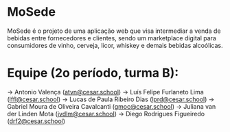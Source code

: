 # MoSede

MoSede é o projeto de uma aplicação web que visa intermediar a venda de bebidas entre fornecedores e clientes, sendo um marketplace digital para consumidores de vinho, cerveja, licor, whiskey e demais bebidas alcoólicas.

# Equipe (2o período, turma B):
-> Antonio Valença (atvn@cesar.school)
-> Luís Felipe Furlaneto Lima (lffl@cesar.school)
-> Lucas de Paula Ribeiro Dias (lprd@cesar.school)
-> Gabriel Moura de Oliveira Cavalcanti (gmoc@cesar.school)
-> Juliana van der Linden Mota (jvdlm@cesar.school)
-> Diego Rodrigues Figueiredo (drf2@cesar.school)
